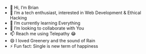 - 👋 Hi, I’m Brian
- 👀 I’m a tech enthusiast, interested in Web Development & Ethical Hacking
- 🌱 I’m currently learning Everything
- 💞️ I’m looking to collaborate with You
- 📫 Reach me using Telepathy 😂
- 😄 I loved Greenery and the sound of Rain
- ⚡ Fun fact: Single is new term of happiness 

<!---
fbriansendoh/fbriansendoh is a ✨ special ✨ repository because its `README.md` (this file) appears on your GitHub profile.
You can click the Preview link to take a look at your changes.
--->
